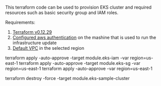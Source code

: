 This terraform code can be used to provision EKS cluster and required resources such as basic security group and IAM roles.

Requirements:
1. [Terraform v0.12.29](https://releases.hashicorp.com/terraform/0.12.29/)
2. [Configured aws authentication](https://docs.aws.amazon.com/cli/latest/userguide/cli-configure-quickstart.html) on the mashine that is used to run the infrastructure update
3. [Default VPC](https://docs.aws.amazon.com/vpc/latest/userguide/default-vpc.html) in the selected region

terraform apply -auto-approve -target module.eks-iam -var region=us-east-1
terraform apply -auto-approve -target module.eks-sg -var region=us-east-1
terraform apply -auto-approve -var region=us-east-1


terraform destroy -force -target module.eks-sample-cluster
